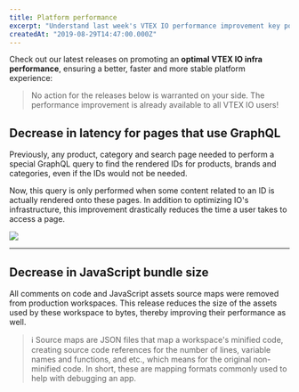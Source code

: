 ```yaml
---
title: Platform performance
excerpt: "Understand last week's VTEX IO performance improvement key points."
createdAt: "2019-08-29T14:47:00.000Z"
---
```


Check out our latest releases on promoting an  **optimal VTEX IO infra performance**, ensuring a better, faster and more stable platform experience:

> No action for the releases below is warranted on your side. The performance improvement is already available to all VTEX IO users!

##  Decrease in latency for pages that use GraphQL

Previously, any product, category and search page needed to perform a special GraphQL query to find the rendered IDs for products, brands and categories, even if the IDs would not be needed. 

Now, this query is only performed when some content related to an ID is actually rendered onto these pages. In addition to optimizing IO's infrastructure, this improvement drastically reduces the time a user takes to access a page.

![](https://user-images.githubusercontent.com/52087100/63978326-79404c80-ca8c-11e9-8623-5393f852c8f9.png)

---

## Decrease in JavaScript bundle size

All comments on code and JavaScript assets source maps were removed from production workspaces. This release reduces the size of the assets used by these workspace to bytes, thereby improving their performance as well.

> ℹ️ Source maps are JSON files that map a workspace's minified code, creating source code references for the number of lines, variable names and functions, and etc., which means for the original non-minified code. In short, these are mapping formats commonly used to help with debugging an app.
